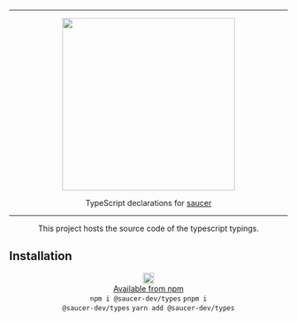 <hr>

<div align="center"> 
    <img src="https://raw.githubusercontent.com/saucer/saucer.github.io/master/static/img/logo.png" height="312"/>
</div>

<p align="center"> 
    TypeScript declarations for <a href="https://github.com/saucer/saucer">saucer</a>
</p>

---

<div align="center"> 

This project hosts the source code of the typescript typings.  

</div> 


## Installation

<div align="center"> 

<img src="https://www.vectorlogo.zone/logos/npmjs/npmjs-ar21.svg" height=20/><br/>
[Available from npm](https://www.npmjs.com/package/@saucer-dev/types) <br/>
<code>npm i @saucer-dev/types</code>
<code>pnpm i @saucer-dev/types</code>
<code>yarn add @saucer-dev/types</code>

</div>
